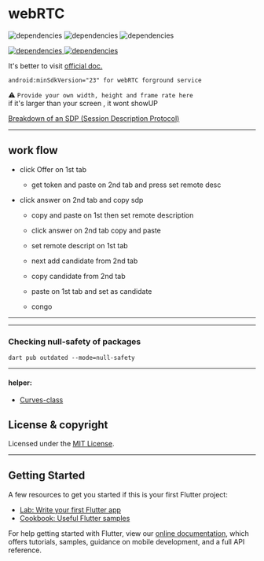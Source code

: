 # webRTC

![dependencies](https://img.shields.io/badge/channel-stable-blue) 
![dependencies](https://img.shields.io/badge/Flutter-v2.0.3-blue) 
![dependencies](https://img.shields.io/badge/Dart-v2.12.2-blue)

<a href='https://pub.dev/packages/flutter_webrtc'>  

![dependencies](https://img.shields.io/badge/flutter_webrtc-0.5.8-blue) </a> 
<a href=https://pub.dev/packages/sdp_transform>
![dependencies](https://img.shields.io/badge/sdp_transform-v2.0.3-blue) 
</a>


It's better to visit [official doc.](https://pub.dev/packages/flutter_webrtc)  

``android:minSdkVersion="23" for webRTC forground service``

⚠ `Provide your own width, height and frame rate here`  
if it's larger than your screen , it wont showUP
    

[Breakdown of an SDP (Session Description Protocol)](https://webrtchacks.com/sdp-anatomy/)


---- 
## work flow 

* click Offer on 1st tab
  * get token and paste on 2nd tab and press set remote desc
  
* click answer on 2nd tab and copy sdp
  * copy and paste on 1st then set remote description
  * click answer on 2nd tab copy and paste 
  * set remote descript on 1st tab 
  
  * next add candidate from 2nd tab
  * copy candidate from 2nd tab
  * paste on 1st tab and set as candidate 
  * congo 

--------


------

### Checking null-safety of packages 

`dart pub outdated --mode=null-safety`

------

#### helper:
 - [Curves-class](https://api.flutter.dev/flutter/animation/Curves-class.html)



## License & copyright

Licensed under the [MIT License](LICENCE).



-------

## Getting Started

A few resources to get you started if this is your first Flutter project:

- [Lab: Write your first Flutter app](https://flutter.dev/docs/get-started/codelab)
- [Cookbook: Useful Flutter samples](https://flutter.dev/docs/cookbook)

For help getting started with Flutter, view our
[online documentation](https://flutter.dev/docs), which offers tutorials,
samples, guidance on mobile development, and a full API reference.
